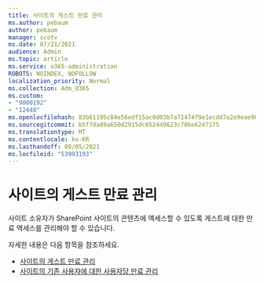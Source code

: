 ```yaml
---
title: 사이트의 게스트 만료 관리
ms.author: pebaum
author: pebaum
manager: scotv
ms.date: 07/21/2021
audience: Admin
ms.topic: article
ms.service: o365-administration
ROBOTS: NOINDEX, NOFOLLOW
localization_priority: Normal
ms.collection: Adm_O365
ms.custom:
- "9000192"
- "12448"
ms.openlocfilehash: 83b61195c84e56edf15ac0d03b7a72474f9e1ecdd7a2e9eae98bab59c16f1b02
ms.sourcegitcommit: b5f7da89a650d2915dc652449623c78be6247175
ms.translationtype: MT
ms.contentlocale: ko-KR
ms.lasthandoff: 08/05/2021
ms.locfileid: "53993193"
---
```

# <a name="manage-guest-expiration-for-a-site"></a>사이트의 게스트 만료 관리

사이트 소유자가 SharePoint 사이트의 콘텐츠에 액세스할 수 있도록 게스트에 대한 만료 액세스를 관리해야 할 수 있습니다.

자세한 내용은 다음 항목을 참조하세요.

- [사이트의 게스트 만료 관리](https://support.microsoft.com/office/manage-guest-expiration-for-a-site-25bee24f-42ad-4ee8-8402-4186eed74dea)
- [사이트의 기존 사용자에 대한 사용자당 만료 관리](/sharepoint/dev/solution-guidance/manage-user-sharing-expiration)
